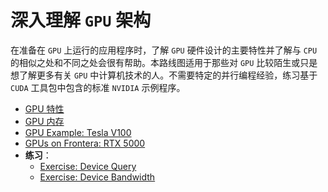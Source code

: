 # 深入理解 `GPU` 架构
在准备在 `GPU` 上运行的应用程序时，了解 `GPU` 硬件设计的主要特性并了解与 `CPU` 的相似之处和不同之处会很有帮助。本路线图适用于那些对 `GPU` 比较陌生或只是想了解更多有关 `GPU` 中计算机技术的人。不需要特定的并行编程经验，练习基于 `CUDA` 工具包中包含的标准 `NVIDIA` 示例程序。

- [GPU 特性](gpu_characteristics.md)
- [GPU 内存](gpu_memory.md)
- [GPU Example: Tesla V100](tesla_v100.md)
- [GPUs on Frontera: RTX 5000](rtx_5000.md)
- **练习**：
	- [Exercise: Device Query](exer_device_query.md)
	- [Exercise: Device Bandwidth](exer_device_bandwidth.md)